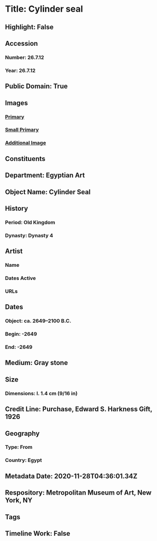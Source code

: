 # Title: Cylinder seal
## Highlight: False
## Accession
### Number: 26.7.12
### Year: 26.7.12
## Public Domain: True
## Images
### [Primary](https://images.metmuseum.org/CRDImages/eg/original/26-7-12.jpg)
### [Small Primary](https://images.metmuseum.org/CRDImages/eg/web-large/26-7-12.jpg)
### [Additional Image](https://images.metmuseum.org/CRDImages/eg/original/26.7.12Impression.jpg)
## Constituents
## Department: Egyptian Art
## Object Name: Cylinder Seal
## History
### Period: Old Kingdom
### Dynasty: Dynasty 4
## Artist
### Name
### Dates Active
### URLs
## Dates
### Object: ca. 2649–2100 B.C.
### Begin: -2649
### End: -2649
## Medium: Gray stone
## Size
### Dimensions: l. 1.4 cm (9/16 in)
## Credit Line: Purchase, Edward S. Harkness Gift, 1926
## Geography
### Type: From
### Country: Egypt
## Metadata Date: 2020-11-28T04:36:01.34Z
## Respository: Metropolitan Museum of Art, New York, NY
## Tags
## Timeline Work: False